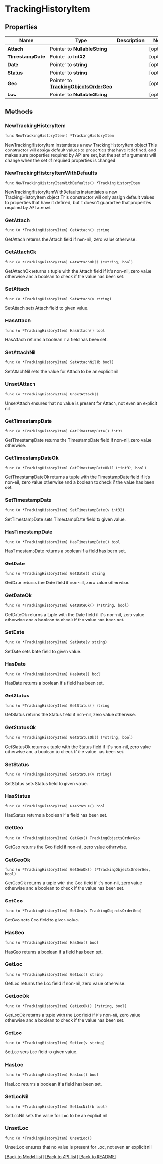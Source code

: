 # TrackingHistoryItem

## Properties

Name | Type | Description | Notes
------------ | ------------- | ------------- | -------------
**Attach** | Pointer to **NullableString** |  | [optional] 
**TimestampDate** | Pointer to **int32** |  | [optional] 
**Date** | Pointer to **string** |  | [optional] 
**Status** | Pointer to **string** |  | [optional] 
**Geo** | Pointer to [**TrackingObjectsOrderGeo**](TrackingObjectsOrderGeo.md) |  | [optional] 
**Loc** | Pointer to **NullableString** |  | [optional] 

## Methods

### NewTrackingHistoryItem

`func NewTrackingHistoryItem() *TrackingHistoryItem`

NewTrackingHistoryItem instantiates a new TrackingHistoryItem object
This constructor will assign default values to properties that have it defined,
and makes sure properties required by API are set, but the set of arguments
will change when the set of required properties is changed

### NewTrackingHistoryItemWithDefaults

`func NewTrackingHistoryItemWithDefaults() *TrackingHistoryItem`

NewTrackingHistoryItemWithDefaults instantiates a new TrackingHistoryItem object
This constructor will only assign default values to properties that have it defined,
but it doesn't guarantee that properties required by API are set

### GetAttach

`func (o *TrackingHistoryItem) GetAttach() string`

GetAttach returns the Attach field if non-nil, zero value otherwise.

### GetAttachOk

`func (o *TrackingHistoryItem) GetAttachOk() (*string, bool)`

GetAttachOk returns a tuple with the Attach field if it's non-nil, zero value otherwise
and a boolean to check if the value has been set.

### SetAttach

`func (o *TrackingHistoryItem) SetAttach(v string)`

SetAttach sets Attach field to given value.

### HasAttach

`func (o *TrackingHistoryItem) HasAttach() bool`

HasAttach returns a boolean if a field has been set.

### SetAttachNil

`func (o *TrackingHistoryItem) SetAttachNil(b bool)`

 SetAttachNil sets the value for Attach to be an explicit nil

### UnsetAttach
`func (o *TrackingHistoryItem) UnsetAttach()`

UnsetAttach ensures that no value is present for Attach, not even an explicit nil
### GetTimestampDate

`func (o *TrackingHistoryItem) GetTimestampDate() int32`

GetTimestampDate returns the TimestampDate field if non-nil, zero value otherwise.

### GetTimestampDateOk

`func (o *TrackingHistoryItem) GetTimestampDateOk() (*int32, bool)`

GetTimestampDateOk returns a tuple with the TimestampDate field if it's non-nil, zero value otherwise
and a boolean to check if the value has been set.

### SetTimestampDate

`func (o *TrackingHistoryItem) SetTimestampDate(v int32)`

SetTimestampDate sets TimestampDate field to given value.

### HasTimestampDate

`func (o *TrackingHistoryItem) HasTimestampDate() bool`

HasTimestampDate returns a boolean if a field has been set.

### GetDate

`func (o *TrackingHistoryItem) GetDate() string`

GetDate returns the Date field if non-nil, zero value otherwise.

### GetDateOk

`func (o *TrackingHistoryItem) GetDateOk() (*string, bool)`

GetDateOk returns a tuple with the Date field if it's non-nil, zero value otherwise
and a boolean to check if the value has been set.

### SetDate

`func (o *TrackingHistoryItem) SetDate(v string)`

SetDate sets Date field to given value.

### HasDate

`func (o *TrackingHistoryItem) HasDate() bool`

HasDate returns a boolean if a field has been set.

### GetStatus

`func (o *TrackingHistoryItem) GetStatus() string`

GetStatus returns the Status field if non-nil, zero value otherwise.

### GetStatusOk

`func (o *TrackingHistoryItem) GetStatusOk() (*string, bool)`

GetStatusOk returns a tuple with the Status field if it's non-nil, zero value otherwise
and a boolean to check if the value has been set.

### SetStatus

`func (o *TrackingHistoryItem) SetStatus(v string)`

SetStatus sets Status field to given value.

### HasStatus

`func (o *TrackingHistoryItem) HasStatus() bool`

HasStatus returns a boolean if a field has been set.

### GetGeo

`func (o *TrackingHistoryItem) GetGeo() TrackingObjectsOrderGeo`

GetGeo returns the Geo field if non-nil, zero value otherwise.

### GetGeoOk

`func (o *TrackingHistoryItem) GetGeoOk() (*TrackingObjectsOrderGeo, bool)`

GetGeoOk returns a tuple with the Geo field if it's non-nil, zero value otherwise
and a boolean to check if the value has been set.

### SetGeo

`func (o *TrackingHistoryItem) SetGeo(v TrackingObjectsOrderGeo)`

SetGeo sets Geo field to given value.

### HasGeo

`func (o *TrackingHistoryItem) HasGeo() bool`

HasGeo returns a boolean if a field has been set.

### GetLoc

`func (o *TrackingHistoryItem) GetLoc() string`

GetLoc returns the Loc field if non-nil, zero value otherwise.

### GetLocOk

`func (o *TrackingHistoryItem) GetLocOk() (*string, bool)`

GetLocOk returns a tuple with the Loc field if it's non-nil, zero value otherwise
and a boolean to check if the value has been set.

### SetLoc

`func (o *TrackingHistoryItem) SetLoc(v string)`

SetLoc sets Loc field to given value.

### HasLoc

`func (o *TrackingHistoryItem) HasLoc() bool`

HasLoc returns a boolean if a field has been set.

### SetLocNil

`func (o *TrackingHistoryItem) SetLocNil(b bool)`

 SetLocNil sets the value for Loc to be an explicit nil

### UnsetLoc
`func (o *TrackingHistoryItem) UnsetLoc()`

UnsetLoc ensures that no value is present for Loc, not even an explicit nil

[[Back to Model list]](../README.md#documentation-for-models) [[Back to API list]](../README.md#documentation-for-api-endpoints) [[Back to README]](../README.md)


